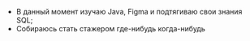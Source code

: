 - В данный момент изучаю Java, Figma и подтягиваю свои знания SQL;
- Собираюсь стать стажером где-нибудь когда-нибудь

<!---
LavRyx/LavRyx is a ✨ special ✨ repository because its `README.md` (this file) appears on your GitHub profile.
You can click the Preview link to take a look at your changes.
--->
